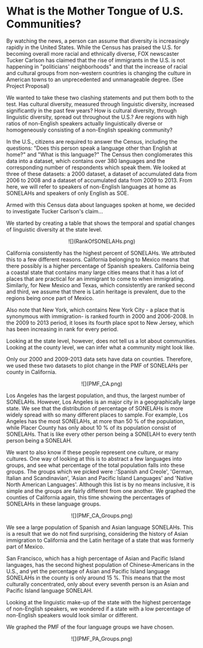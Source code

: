 # What is the Mother Tongue of U.S. Communities?

By watching the news, a person can assume that diversity is increasingly rapidly in the United States. While the Census has praised the U.S. for becoming overall more racial and ethnically diverse, FOX newscaster Tucker Carlson has claimed that the rise of immigrants in the U.S. is not happening in "politicians' neighborhoods" and that the increase of racial and cultural groups from non-western countries is changing the culture in American towns to an unprecedented and unmanageable degree. (See Project Proposal)

We wanted to take these two clashing statements and put them both to the test. Has cultural diversity, measured through linguistic diversity, increased significantly in the past few years? How is cultural diversity, through linguistic diversity, spread out throughout the U.S.? Are regions with high ratios of non-English speakers actually linguistically diverse or homogeneously consisting of a non-English speaking community?

In the U.S., citizens are required to answer the Census, including the questions: "Does this person speak a language other than English at home?" and "What is this language?" The Census then conglomerates this data into a dataset, which contains over 380 languages and the corresponding number of respondents which speak them. We looked at three of these datasets: a 2000 dataset, a dataset of accumulated data from 2006 to 2008 and a dataset of accumulated data from 2009 to 2013. From here, we will refer to speakers of non-English languages at home as SONELAHs  and speakers of only English as SOE.

Armed with this Census data about languages spoken at home, we decided to investigate Tucker Carlson's claim...

We started by creating a table that shows the temporal and spatial changes of linguistic diversity at the state level.

<p align="center">
  ![](RankOfSONELAHs.png)
</p>

California consistently has the highest percent of SONELAHs. We attributed this to a few different reasons. California belonging to Mexico means that there possibly is a higher percentage of Spanish speakers. California being a coastal state that contains many large cities means that it has a lot of places that are practical for an immigrant to come to when immigrating. Similarly, for New Mexico and Texas, which consistently are ranked second and third, we assume that there is Latin heritage is prevalent, due to the regions being once part of Mexico.

Also note that New York, which contains New York City - a place that is synonymous with immigration- is ranked fourth in 2000 and 2006-2008. In the 2009 to 2013 period, it loses its fourth place spot to New Jersey, which has been increasing in rank for every period.

Looking at the state level, however, does not tell us a lot about communities. Looking at the county level, we can infer what a community might look like.

Only our 2000 and 2009-2013 data sets have data on counties. Therefore, we used these two datasets to plot change in the PMF of SONELAHs per county in California.

<p align="center">
  ![](PMF_CA.png)
</p>

Los Angeles has the largest population, and thus, the largest number of SONELAHs. However, Los Angeles is an major city in a geographically large state. We see that the distribution of percentage of SONELAHs is more widely spread with so many different places to sample. For example, Los Angeles has the most SONELAHs, at more than 50 % of the population, while Placer County has only about 10 % of its population consist of SONELAHs. That is like every other person being a SONELAH to every tenth person being a SONELAH.

We want to also know if these people represent one culture, or many cultures. One way of looking at this is to abstract a few languages into groups, and see what percentage of the total population falls into these groups. The groups which we picked were :'Spanish and Creole', 'German, Italian and Scandinavian', 'Asian and Pacific Island Languages' and 'Native North American Languages'. Although this list is by no means inclusive, it is simple and the groups are fairly different from one another.
We graphed the counties of California again, this time showing the percentages of SONELAHs in these language groups.  

<p align="center">
  ![](PMF_CA_Groups.png)
</p>

We see a large population of Spanish and Asian language SONELAHs. This is a result that we do not find surprising, considering the history of Asian immigration to California and the Latin heritage of a state that was formerly part of Mexico.

San Francisco, which has a high percentage of Asian and Pacific Island languages, has the second highest population of Chinese-Americans in the U.S., and yet the percentage of Asian and Pacific Island language SONELAHs in the county is only around 15 %. This means that the most culturally concentrated, only about every seventh person is an Asian and Pacific Island language SONELAH.

Looking at the linguistic make-up of the state with the highest percentage of non-English speakers, we wondered if a state with a low percentage of non-English speakers would look similar or different.

We graphed the PMF of the four language groups we have chosen.

<p align="center">
  ![](PMF_PA_Groups.png)
</p>
